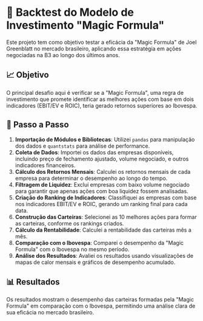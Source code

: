 # 🧠 Backtest do Modelo de Investimento "Magic Formula"

Este projeto tem como objetivo testar a eficácia da "Magic Formula" de Joel Greenblatt no mercado brasileiro, aplicando essa estratégia em ações negociadas na B3 ao longo dos últimos anos.

## 📈 Objetivo
O principal desafio aqui é verificar se a "Magic Formula", uma regra de investimento que promete identificar as melhores ações com base em dois indicadores (EBIT/EV e ROIC), teria gerado retornos superiores ao Ibovespa.

## 🚀 Passo a Passo

1. **Importação de Módulos e Bibliotecas**: Utilizei `pandas` para manipulação dos dados e `quantstats` para análise de performance.
2. **Coleta de Dados**: Importei os dados das empresas disponíveis, incluindo preço de fechamento ajustado, volume negociado, e outros indicadores financeiros.
3. **Cálculo dos Retornos Mensais**: Calculei os retornos mensais de cada empresa para determinar o desempenho ao longo do tempo.
4. **Filtragem de Liquidez**: Excluí empresas com baixo volume negociado para garantir que apenas ações com boa liquidez fossem analisadas.
5. **Criação do Ranking de Indicadores**: Classifiquei as empresas com base nos indicadores EBIT/EV e ROIC, gerando um ranking final para cada data.
6. **Construção das Carteiras**: Selecionei as 10 melhores ações para formar as carteiras, conforme os rankings criados.
7. **Cálculo da Rentabilidade**: Calculei a rentabilidade das carteiras mês a mês.
8. **Comparação com o Ibovespa**: Comparei o desempenho da "Magic Formula" com o Ibovespa no mesmo período.
9. **Análise dos Resultados**: Avaliei os resultados usando visualizações de mapas de calor mensais e gráficos de desempenho acumulado.

## 📊 Resultados
Os resultados mostram o desempenho das carteiras formadas pela "Magic Formula" em comparação com o Ibovespa, permitindo uma análise clara de sua eficácia no mercado brasileiro.
